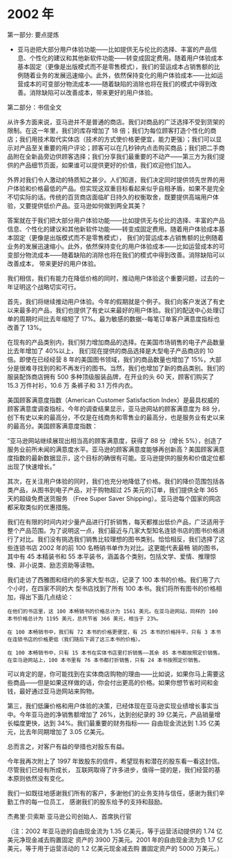 # 2002 年
第一部分: 要点提炼

* 亚马逊把大部分用户体验功能——比如提供无与伦比的选择、丰富的产品信息、个性化的建议和其他新软件功能——转变成固定费用。随着用户体验成本基本固定（更像是出版模式而不是零售模式），我们的营运成本占销售额的比例随着业务的发展迅速缩小。此外，依然保持变化的用户体验成本——比如运营成本的可变部分物流成本——随着缺陷的消除也将在我们的模式中得到改善。消除缺陷可以改善成本，带来更好的用户体验。



第二部分：书信全文


从许多方面来说，亚马逊并不是普通的商店。我们对商品的广泛选择不受到货架的限制。在这一年里，我们的库存增加了 18 倍；我们为每位顾客打造个性化的商店；我们用技术取代实体店（技术的方式使价格更便宜，能力更强）；我们可以显示对产品至关重要的用户评论；顾客可以在几秒钟内点击购买商品；我们把二手商品附在全新品旁边供顾客选择；我们分享我们最重要的不动产——第三方为我们提供的产品细节页面，如果谁可以提供更好的价值，我们欢迎他们加入。

外界对我们令人激动的特质知之甚少。人们知道，我们决定同时提供领先世界的用户体验和价格最低的产品。但实现这双重目标看起来似乎自相矛盾，如果不是完全不切实际的话。传统的百货商店面临旷日持久的权衡取舍，既要提供高端用户体验，又要提供低价产品。亚马逊如何做到两全其美？

答案就在于我们把大部分用户体验功能——比如提供无与伦比的选择、丰富的产品信息、个性化的建议和其他新软件功能——转变成固定费用。随着用户体验成本基本固定（更像是出版模式而不是零售模式）， 我们的营运成本占销售额的比例随着业务的发展迅速缩小。此外，依然保持变化的用户体验成本——比如运营成本的可变部分物流成本——随着缺陷的消除也将在我们的模式中得到改善。消除缺陷可以改善成本， 带来更好的用户体验。

我们相信，我们有能力在降低价格的同时，推动用户体验这个重要问题，过去的一年证明这个战略切实可行。

首先，我们将继续推动用户体验。今年的假期就是个例子。我们向客户发送了有史以来最多的产品，我们也提供了有史以来最好的用户体验。我们的配送中心处理订单的周期时间比去年缩短了 17%。最为敏感的数据--每笔订单客户满意度指标也改善了 13%。

在现有的产品类别内，我们努力增加商品的选择。在美国市场销售的电子产品数量比去年增加了 40%以上， 我们现在提供的商品选择是大型电子产品商店的 10 倍。即使在已经经营 8 年的美国图书领域，我们的商品数量也增加了 15%，大部分是很难寻找到的和不再发行的图书。当然，我们也增加了新的商品类别。我们的服装配饰商店拥有 500 多种顶级服装品牌，在开业的头 60 天，顾客们购买了 15.3 万件衬衫，10.6 万
条裤子和 3.1 万件内衣。

美国顾客满意度指数（American Customer Satisfaction Index）是最具权威的顾客满意度调查指标，今年的调查结果显示，亚马逊网站的顾客满意度为 88 分，创下有史以来的最高分，不仅是在线商务和零售业的最高分，也是服务业有史以来的最高分。美国顾客满意度指数：

“亚马逊网站继续展现出相当高的顾客满意度，获得了 88 分（增长 5%），创造了服务业前所未闻的满意度水平。亚马逊的顾客满意度能够再创新高？美国顾客满意度指数的最新数据显示，这个目标的确很有可能。亚马逊提供的服务和价值定位都出现了快速增长。”

其次，在关注用户体验的同时，我们也充分地降低了价格。我们的降价范围包括各类产品，从图书到电子产品，对于购物超过 25 美元的订单，我们提供全年 365 天的超级免费送货服务
（Free Super Saver Shipping）。亚马逊每个国家的网店都采取类似的优惠措施。

我们在有限的时间内对少量产品进行打折销售，每天都推出低价产品，广泛适用于整个产品范围。为了说明这一点，我们最近与几家大型知名连锁书店的图书价格进行了对比。我们没有挑选我们销售比较理想的图书类别。恰恰相反，我们选择了这些连锁书店 2002 年的前 100 名畅销书单作为对比。这更能代表最畅
销的图书，其中有 45 本精装书和 55 本平装书，涵盖各个类别，包括文学、爱情、推理惊悚、非小说类、励志资助等读物。

我们走访了西雅图和纽约的多家大型书店，记录了 100 本书的价格。我们用了六个小时，在四家不同的大
型书店找到了所有 100 本书。我们将所有图书的价格相加，得出下面几点结论：

	在他们的书店里，这 100 本畅销书的价格总计为 1561 美元。在亚马逊网站，同样的 100 本书价格总计为 1195 美元，总共节省 366 美元，相当于 23%。

	在 100 本畅销书中，我们有 72 本书的价格更便宜，有 25 本书的价格持平，只有 3 本书在连锁书店的价格更低（我们随后下调了这三本书的价格）。

	在 100 本畅销书中，只有 15 本书在实体书店里打折销售——其余 85 本书都按照定价销售。在亚马逊网站上，100 本书里有 76 本书都打折销售，只有 24 本书按照定价销售。
可以肯定的是，你可能找到在实体商店购物的理由——比如说，如果你马上需要这些商品——但是如果这样做的话，你会付出更高的价格。如果你想节省时间和金钱，最好通过亚马逊网站来购物。

第三，我们低廉价格和用户体验的决策，已经体现在亚马逊实现业绩增长事实当中。今年亚马逊的净销售额增加了 26%，达到创纪录的 39 亿美元，产品销量增长幅度更快，达到 34%。我们最重要的财务指标—— 自由现金流达到 1.35 亿美元，比去年同期增加了 3.05 亿美元。

总而言之，对客户有益的举措也对股东有益。


今年我再次附上了 1997 年致股东的信件，希望现有和潜在的股东看一看这封信。尽管我们已经有所成长， 互联网取得了许多进步，值得一提的是，我们经营的基本原则依然没有变化。

我们一如既往地感谢我们所有的客户，多谢他们的业务支持与信任，感谢为我们辛勤工作的每一位员工， 感谢我们的股东给予的支持和鼓励。

杰弗里·贝索斯
亚马逊公司创始人、首席执行官


（注：2002 年亚马逊的自由现金流为 1.35 亿美元，等于运营活动提供的 1.74 亿美元净现金减去购置固定
资产的 3900 万美元。2001 年的自由现金流为负 1.7 亿美元，等于用于运营活动的 1.2 亿美元现金减去购
置固定资产的 5000 万美元。）

